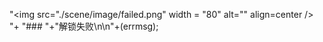 "<img src=\"./scene/image/failed.png\" width = \"80\" alt=\"\" align=center /><br/>"+
"### "+"解锁失败\n\n"+(errmsg); 